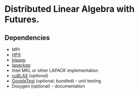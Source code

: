 # Distributed Linear Algebra with Futures.

## Dependencies

- MPI
- [HPX](https://github.com/STEllAR-GROUP/hpx)
- [blaspp](https://bitbucket.org/icl/blaspp/src/default/)
- [lapackpp](https://bitbucket.org/icl/lapackpp/src/default/)
- Intel MKL or other LAPACK implementation
- [cuBLAS](https://developer.nvidia.com/cublas) (optional)
- [GoogleTest](https://github.com/google/googletest) (optional; bundled) - unit testing
- Doxygen (optional) - documentation

